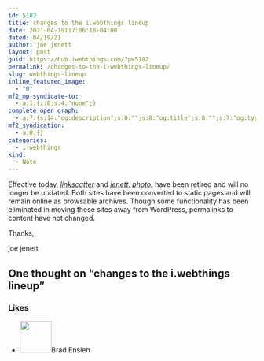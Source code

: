 ```yaml
---
id: 5182
title: changes to the i.webthings lineup
date: 2021-04-19T17:06:18-04:00
dated: 04/19/21
author: joe jenett
layout: post
guid: https://hub.iwebthings.com/?p=5182
permalink: /changes-to-the-i-webthings-lineup/
slug: webthings-lineup
inline_featured_image:
  - "0"
mf2_mp-syndicate-to:
  - a:1:{i:0;s:4:"none";}
complete_open_graph:
  - a:7:{s:14:"og:description";s:0:"";s:8:"og:title";s:0:"";s:7:"og:type";s:0:"";s:12:"twitter:card";s:7:"summary";s:15:"twitter:creator";s:0:"";s:19:"twitter:description";s:0:"";s:8:"og:image";s:0:"";}
mf2_syndication:
  - a:0:{}
categories:
  - i-webthings
kind:
  - Note
---
```

Effective today, [_linkscatter_](https://linkscatter.joejenett.com) and [_jenett. photo._](https://photo.joejenett.com/) have been retired and will no longer be updated. Both sites have been converted to static pages and will remain online as browsable archives.<!-- excerpt-end -->  Though some functionality has been eliminated in moving these sites away from WordPress, permalinks to content have not changed.

Thanks,

joe jenett

<h2 id="comments-title">One thought on “<span>changes to the i.webthings lineup</span>”		</h2>
<ol class="commentlist">
		</ol>

<div class="likes">
<h3>Likes</h3>
<ul class="mention-list linkback-like"><li class="webmention even thread-even depth-1 linkback-like-single u-like h-cite h-entry p-comment comment" id="comment-2706">
<span class="p-author h-card"><a class="u-url" title="Brad Enslen liked this note on twitter.com." href="https://twitter.com/bradenslen"><img alt="" src="https://pbs.twimg.com/profile_images/84617460/mo128.gif" srcset="https://pbs.twimg.com/profile_images/84617460/mo128.gif 2x" class="avatar avatar-64 photo avatar-default local-avatar u-photo" itemprop="image" loading="lazy" width="64" height="64"></a><span class="hide-name p-name">Brad Enslen</span></span><a class="u-url __mPS2id" href="https://twitter.com/iwebthings/status/1384252800972980232#favorited-by-22272829"></a>
</li></ul></div>